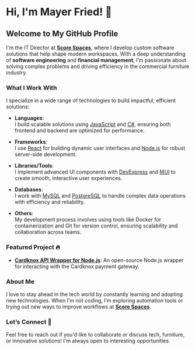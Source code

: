 # Hi, I'm Mayer Fried! 👋

## Welcome to My GitHub Profile

I'm the IT Director at [**Score Spaces**](https://scorespaces.com), where I develop custom software solutions that help shape modern workspaces. With a deep understanding of **software engineering** and **financial management**, I’m passionate about solving complex problems and driving efficiency in the commercial furniture industry.

### What I Work With

I specialize in a wide range of technologies to build impactful, efficient solutions:

- **Languages**:  
  I build scalable solutions using [JavaScript](https://developer.mozilla.org/en-US/docs/Web/JavaScript) and [C#](https://learn.microsoft.com/en-us/dotnet/csharp/), ensuring both frontend and backend are optimized for performance.
  
- **Frameworks**:  
  I use [React](https://reactjs.org/) for building dynamic user interfaces and [Node.js](https://nodejs.org/) for robust server-side development.

- **Libraries/Tools**:  
  I implement advanced UI components with [DevExpress](https://www.devexpress.com/) and [MUI](https://mui.com/) to create smooth, interactive user experiences.

- **Databases**:  
  I work with [MySQL](https://www.mysql.com/) and [PostgreSQL](https://www.postgresql.org/) to handle complex data operations with efficiency and reliability.

- **Others**:  
  My development process involves using tools like Docker for containerization and Git for version control, ensuring scalability and collaboration across teams.

### Featured Project 🔥
- **[Cardknox API Wrapper for Node.js](https://github.com/mfried40/cardknox-api-wrapper-node)**: An open-source Node.js wrapper for interacting with the Cardknox payment gateway.

### About Me
I love to stay ahead in the tech world by constantly learning and adopting new technologies. When I’m not coding, I’m exploring automation tools or trying out new ways to improve workflows at [**Score Spaces**](https://scorespaces.com).

### Let’s Connect 🤝
Feel free to reach out if you'd like to collaborate or discuss tech, furniture, or innovative solutions! I'm always open to interesting opportunities.

